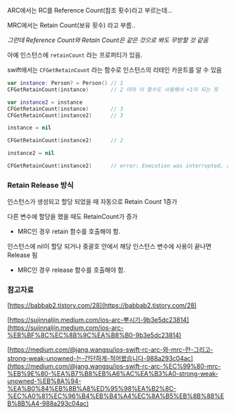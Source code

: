 ARC에서는 RC를 Reference Count(참조 횟수)라고 부르는데...

MRC에서는 Retain Count(보유 횟수) 라고 부름..

*그런데 Reference Count와 Retain Count은 같은 것으로 봐도 무방할 것 같음*

아예 인스턴스에 `retainCount` 라는 프로퍼티가 있음.

swift에서는 `CFGetRetainCount` 라는 함수로 인스턴스의 리테인 카운트를 알 수 있음

```swift
var instance: Person? = Person() // 1
CFGetRetainCount(instance)       // 2 아마 이 함수도 사용해서 +1이 되는 듯

var instance2 = instance
CFGetRetainCount(instance)       // 3
CFGetRetainCount(instance2)      // 3

instance = nil

CFGetRetainCount(instance2)      // 2

instance2 = nil

CFGetRetainCount(instance2)      // error: Execution was interrupted, reason: EXC_BREAKPOINT (code=1, subcode=0x180479bdc).
```

### Retain Release 방식

인스턴스가 생성되고 할당 되었을 때 자동으로 Retain Count 1증가

다른 변수에 할당을 했을 때도 RetainCount가 증가

- MRC인 경우 retain 함수를 호출해야 함.

인스턴스에 nil이 할당 되거나 중괄호 안에서 해당 인스턴스 변수에 사용이 끝나면 Release 됨

- MRC인 경우 release 함수를 호출해야 함.

### 참고자료

[https://babbab2.tistory.com/28](https://babbab2.tistory.com/28)

[https://sujinnaljin.medium.com/ios-arc-뿌시기-9b3e5dc23814](https://sujinnaljin.medium.com/ios-arc-%EB%BF%8C%EC%8B%9C%EA%B8%B0-9b3e5dc23814)

[https://medium.com/@jang.wangsu/ios-swift-rc-arc-와-mrc-란-그리고-strong-weak-unowned-는-간단하게-적어봤습니다-988a293c04ac](https://medium.com/@jang.wangsu/ios-swift-rc-arc-%EC%99%80-mrc-%EB%9E%80-%EA%B7%B8%EB%A6%AC%EA%B3%A0-strong-weak-unowned-%EB%8A%94-%EA%B0%84%EB%8B%A8%ED%95%98%EA%B2%8C-%EC%A0%81%EC%96%B4%EB%B4%A4%EC%8A%B5%EB%8B%88%EB%8B%A4-988a293c04ac)
